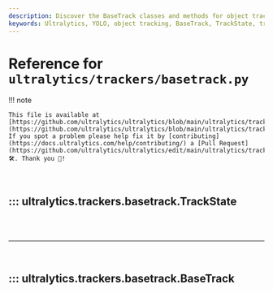 ```yaml
---
description: Discover the BaseTrack classes and methods for object tracking in YOLO by Ultralytics. Learn about TrackState, BaseTrack attributes, and methods.
keywords: Ultralytics, YOLO, object tracking, BaseTrack, TrackState, tracking methods, TrackState enumeration, object detection
---
```


# Reference for `ultralytics/trackers/basetrack.py`

!!! note

    This file is available at [https://github.com/ultralytics/ultralytics/blob/main/ultralytics/trackers/basetrack.py](https://github.com/ultralytics/ultralytics/blob/main/ultralytics/trackers/basetrack.py). If you spot a problem please help fix it by [contributing](https://docs.ultralytics.com/help/contributing/) a [Pull Request](https://github.com/ultralytics/ultralytics/edit/main/ultralytics/trackers/basetrack.py) 🛠️. Thank you 🙏!

<br>

## ::: ultralytics.trackers.basetrack.TrackState

<br><br><hr><br>

## ::: ultralytics.trackers.basetrack.BaseTrack

<br><br>
